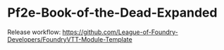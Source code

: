 # Pf2e-Book-of-the-Dead-Expanded

Release workflow: https://github.com/League-of-Foundry-Developers/FoundryVTT-Module-Template
